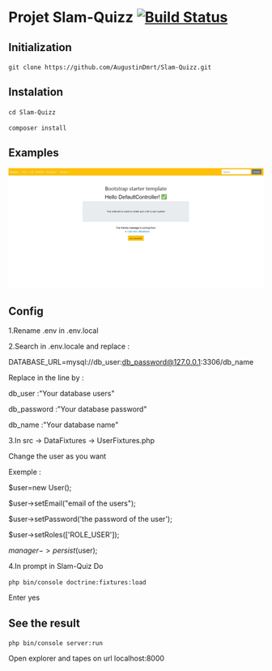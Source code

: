Projet Slam-Quizz [![Build Status](https://travis-ci.org/AugustinDmrt/Slam-Quizz.svg?branch=master)](https://travis-ci.org/AugustinDmrt/Slam-Quizz)
===
Initialization
---

`git clone https://github.com/AugustinDmrt/Slam-Quizz.git`


Instalation
---

`cd Slam-Quizz`

`composer install`
	
Examples
----

![Example of the index page ](assests/screenshot_home.JPG)

Config
---

1.Rename .env in .env.local

2.Search in .env.locale and replace :

DATABASE_URL=mysql://db_user:db_password@127.0.0.1:3306/db_name

Replace in the line by :

db_user :"Your database users"

db_password :"Your database password"

db_name :"Your database name"

3.In src -> DataFixtures -> UserFixtures.php

Change the user as you want 

Exemple : 

$user=new User();

$user->setEmail("email of the users");   

$user->setPassword('the password of the user');

$user->setRoles(['ROLE_USER']);

$manager->persist($user);

4.In prompt in Slam-Quiz Do

`php bin/console doctrine:fixtures:load`

Enter yes


See the result
---

`php bin/console server:run`

Open explorer and tapes on url localhost:8000




	
